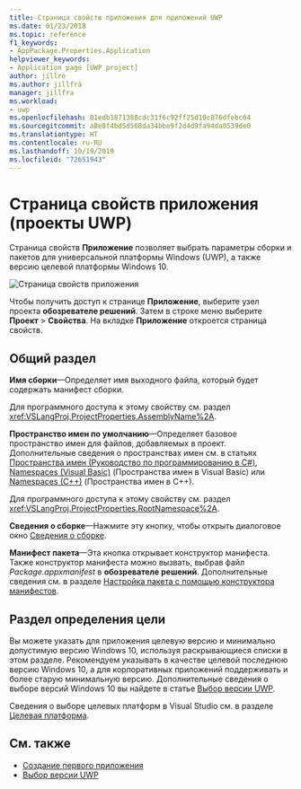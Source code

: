 ```yaml
---
title: Страница свойств приложения для приложений UWP
ms.date: 01/23/2018
ms.topic: reference
f1_keywords:
- AppPackage.Properties.Application
helpviewer_keywords:
- Application page [UWP project]
author: jillre
ms.author: jillfra
manager: jillfra
ms.workload:
- uwp
ms.openlocfilehash: 01edb1871388cdc31f6c92ff25d10c876dfebc64
ms.sourcegitcommit: a8e8f4bd5d508da34bbe9f2d4d9fa94da0539de0
ms.translationtype: HT
ms.contentlocale: ru-RU
ms.lasthandoff: 10/19/2019
ms.locfileid: "72651943"
---
```

# <a name="application-property-page-uwp-projects"></a>Страница свойств приложения (проекты UWP)

Страница свойств **Приложение** позволяет выбрать параметры сборки и пакетов для универсальной платформы Windows (UWP), а также версию целевой платформы Windows 10.

![Страница свойств приложения](media/application-page-uwp.png)

Чтобы получить доступ к странице **Приложение**, выберите узел проекта **обозревателе решений**. Затем в строке меню выберите **Проект** > **Свойства**. На вкладке **Приложение** откроется страница свойств.

## <a name="general-section"></a>Общий раздел

**Имя сборки**&mdash;Определяет имя выходного файла, который будет содержать манифест сборки.

Для программного доступа к этому свойству см. раздел <xref:VSLangProj.ProjectProperties.AssemblyName%2A>.

**Пространство имен по умолчанию**&mdash;Определяет базовое пространство имен для файлов, добавляемых в проект. Дополнительные сведения о пространствах имен см. в статьях [Пространства имен (Руководство по программированию в C#)](/dotnet/csharp/programming-guide/namespaces/), [Namespaces (Visual Basic)](/dotnet/visual-basic/programming-guide/program-structure/namespaces) (Пространства имен в Visual Basic) или [Namespaces (C++)](/cpp/cpp/namespaces-cpp) (Пространства имен в C++).

Для программного доступа к этому свойству см. раздел <xref:VSLangProj.ProjectProperties.RootNamespace%2A>.

**Сведения о сборке**&mdash;Нажмите эту кнопку, чтобы открыть диалоговое окно [Сведения о сборке](../../ide/reference/assembly-information-dialog-box.md).

**Манифест пакета**&mdash;Эта кнопка открывает конструктор манифеста. Также конструктор манифеста можно вызвать, выбрав файл _Package.appxmanifest_ в **обозревателе решений**. Дополнительные сведения см. в разделе [Настройка пакета с помощью конструктора манифестов](/windows/uwp/packaging/packaging-uwp-apps#configure-an-app-package).

## <a name="targeting-section"></a>Раздел определения цели

Вы можете указать для приложения целевую версию и минимально допустимую версию Windows 10, используя раскрывающиеся списки в этом разделе. Рекомендуем указывать в качестве целевой последнюю версию Windows 10, а для корпоративных приложений поддерживать и более старую минимальную версию. Дополнительные сведения о выборе версий Windows 10 вы найдете в статье [Выбор версии UWP](/windows/uwp/updates-and-versions/choose-a-uwp-version).

Сведения о выборе целевых платформ в Visual Studio см. в разделе [Целевая платформа](/visualstudio/productinfo/vs2017-compatibility-vs#platform-targeting).

## <a name="see-also"></a>См. также

- [Создание первого приложения](/windows/uwp/get-started/your-first-app)
- [Выбор версии UWP](/windows/uwp/updates-and-versions/choose-a-uwp-version)